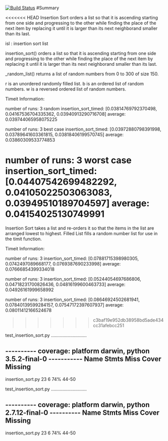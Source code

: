 [![Build Status](https://travis-ci.org/CCallahanIV/data-structures.svg?branch=master)](https://travis-ci.org/CCallahanIV/data-structures)
#Summary

<<<<<<< HEAD
Insertion Sort orders a list so that it is ascending starting from one side and progressing to the other while finding the place of the next item by replacing it until it is larger than its next neighborand smaller than its last.

isl : insertion sort list

insertion_sort() orders a list so that it is ascending starting from one side and progressing to the other while finding the place of the next item by replacing it until it is larger than its next neighborand smaller than its last.

_random_list() returns a list of random numbers from 0 to 300 of size 150.

r is an unordered randomly filled list.
b is an ordered list of random numbers.
w is a reversed ordered list of random numbers.

Timeit Information:

number of runs: 3
random insertion_sort_timed: [0.03814769792370498, 0.04167536704335362, 0.03940913290716708]
average:  0.039744065958075225

number of runs: 3
best case insertion_sort_timed: [0.03972880798391998, 0.03789641603361815, 0.03818406199570745]
average:  0.03860309533774853

number of runs: 3
worst case insertion_sort_timed: [0.04407542699482292, 0.04105022503063083, 0.03949510189704597]
average:  0.04154025130749991
=======
Insertion Sort takes a list and re-orders it so that the items in the list are arranged lowest to highest.
Filled List fills a random number list for use in the timit function.

Timeit Information:

number of runs: 3
insertion_sort_timed: [0.07881715398980305, 0.0742497089668177, 0.0769387690233998]
average:  0.07666854399334018

number of runs: 3
insertion_sort_timed: [0.05244054697686806, 0.04718231700826436, 0.04816199600463733]
average:  0.04926161999658992

number of runs: 3
insertion_sort_timed: [0.08646924502681941, 0.07840139599284157, 0.07547172397607937]
average:  0.08011412166524678
>>>>>>> c3baf19e952db38958bd5ade434cc31afebcc251


test_insertion_sort.py ............................

---------- coverage: platform darwin, python 3.5.2-final-0 -----------
Name                      Stmts   Miss  Cover   Missing
-------------------------------------------------------
insertion_sort.py            23      6    74%   44-50

test_insertion_sort.py ............................

---------- coverage: platform darwin, python 2.7.12-final-0 ----------
Name                      Stmts   Miss  Cover   Missing
-------------------------------------------------------
insertion_sort.py            23      6    74%   44-50

